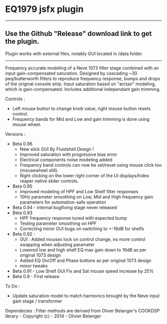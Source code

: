 # EQ1979 jsfx plugin

-----

## Use the Github "Release" download link to get the plugin.
Plugin works with external files, notably GUI located in /data folder.

-----

Frequency accurate modeling of a Neve 1073 filter stage combined with an input gain-compensated saturation.
Designed by cascading ~30 peq/butterworth filters to reproduce frequency response, bumps and drops of the original console strip.
Input saturation based on "arctan" modeling, which is gain-compensated. Includes additional independant gain trimming.

Controls :
- Left mouse button to change knob value, right mouse button resets control.
- Frequency bands for Mid and Low and gain trimming is done using mouse wheel.

Versions :
- Beta 0.96
  - New slick GUI By Fluidshell Design !
  - Improved saturation with progressive bias error
  - Electrical components noise modeling added
  - Frequency band controls can now be set/reset using mouse click too (mousewheel still).
  - Right clicking on the lower right corner of the UI displays/hides reaper native slider controls.
- Beta 0.95
  - Improved modeling of HPF and Low Shelf filter responses
  - 10Hz parameter smoothing on Low, Mid and High frequency gain parameters for automation-safe operation
- Beta 0.94 - internal bugfixing stage never released
- Beta 0.93
  - HPF frequency response tuned with expected bump
  - Testing parameter smoothing on HPF
  - Correcting minor GUI bugs on switching to +-16dB for shelfs
- Beta 0.92 :
  - GUI : Added mousex lock on control change, no more control swapping when adjusting parameter
  - Lowered low and high shelf EQ max gain down to 16dB as per original 1073 design
  - Added EQ On/Off and Phase buttons as per original 1073 design
  - minor tweaks
- Beta 0.91 - Low Shelf GUI Fix and Sat mouse speed increase by 25%
- Beta 0.9 - First release

To Do :
- Update saturation model to match harmonics brought by the Neve input gain stage / transformer

Dependecies :
Filter methods are derived from Oliver Belanger's COOKDSP library - Copyright (c) - 2014 - Olivier Belanger
